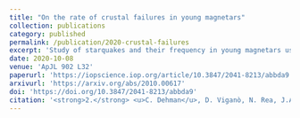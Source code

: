 ```yaml
---
title: "On the rate of crustal failures in young magnetars"
collection: publications
category: published
permalink: /publication/2020-crustal-failures
excerpt: 'Study of starquakes and their frequency in young magnetars using 3D magneto-thermal simulations.'
date: 2020-10-08
venue: 'ApJL 902 L32'
paperurl: 'https://iopscience.iop.org/article/10.3847/2041-8213/abbda9'
arxivurl: 'https://arxiv.org/abs/2010.00617'
doi: 'https://doi.org/10.3847/2041-8213/abbda9'
citation: '<strong>2.</strong> <u>C. Dehman</u>, D. Viganò, N. Rea, J.A. Pons, R. Perna & A. Garcia-Garcia (2020). <small><strong>On the rate of crustal failures in young magnetars</strong></small>. <em>ApJL <b>902</b> L32</em>. (<a href="https://arxiv.org/abs/2010.00617">arXiv</a>, <a href="https://ui.adsabs.harvard.edu/abs/2020ApJ...902L..32D/abstract">ADS</a>, <a href="https://doi.org/10.3847/2041-8213/abbda9">DOI</a>)'
---
```

